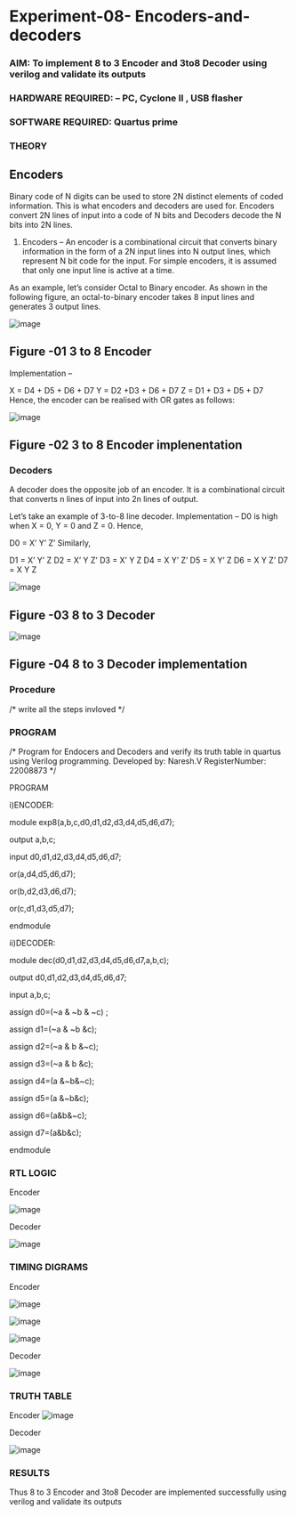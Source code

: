 # Experiment-08- Encoders-and-decoders 
### AIM: To implement 8 to 3 Encoder and  3to8 Decoder using verilog and validate its outputs
### HARDWARE REQUIRED:  – PC, Cyclone II , USB flasher
### SOFTWARE REQUIRED:   Quartus prime
### THEORY 

## Encoders
Binary code of N digits can be used to store 2N distinct elements of coded information. This is what encoders and decoders are used for. Encoders convert 2N lines of input into a code of N bits and Decoders decode the N bits into 2N lines.

1. Encoders –
An encoder is a combinational circuit that converts binary information in the form of a 2N input lines into N output lines, which represent N bit code for the input. For simple encoders, it is assumed that only one input line is active at a time.

As an example, let’s consider Octal to Binary encoder. As shown in the following figure, an octal-to-binary encoder takes 8 input lines and generates 3 output lines.

![image](https://user-images.githubusercontent.com/36288975/171543588-bc0746df-a173-4b35-989e-5fb7d385fe8a.png)
## Figure -01 3 to 8 Encoder 


Implementation –

X = D4 + D5 + D6 + D7
Y = D2 +D3 + D6 + D7
Z = D1 + D3 + D5 + D7 
Hence, the encoder can be realised with OR gates as follows:


![image](https://user-images.githubusercontent.com/36288975/171543740-68403b82-aa93-4c98-9343-f32b14885a2e.png)
## Figure -02 3 to 8 Encoder implenentation 

 ### Decoders 
A decoder does the opposite job of an encoder. It is a combinational circuit that converts n lines of input into 2n lines of output.

Let’s take an example of 3-to-8 line decoder.
Implementation –
D0 is high when X = 0, Y = 0 and Z = 0. Hence,

D0 = X’ Y’ Z’ 
Similarly,

D1 = X’ Y’ Z
D2 = X’ Y Z’
D3 = X’ Y Z
D4 = X Y’ Z’
D5 = X Y’ Z
D6 = X Y Z’
D7 = X Y Z 


![image](https://user-images.githubusercontent.com/36288975/171543978-ee2d0671-2846-40a1-8705-507fd6287a49.png)
## Figure -03 8 to 3 Decoder 



![image](https://user-images.githubusercontent.com/36288975/171543866-5a6eace6-8683-49d7-9c4f-a7cb30ec3035.png)
## Figure -04 8 to 3 Decoder implementation 

### Procedure
/* write all the steps invloved */



### PROGRAM 
/*
Program for Endocers and Decoders  and verify its truth table in quartus using Verilog programming.
Developed by: Naresh.V
RegisterNumber: 22008873 
*/

PROGRAM

i)ENCODER:

module exp8(a,b,c,d0,d1,d2,d3,d4,d5,d6,d7);

output a,b,c;

input d0,d1,d2,d3,d4,d5,d6,d7;

or(a,d4,d5,d6,d7);

or(b,d2,d3,d6,d7);

or(c,d1,d3,d5,d7);

endmodule

ii)DECODER:

module dec(d0,d1,d2,d3,d4,d5,d6,d7,a,b,c);

output d0,d1,d2,d3,d4,d5,d6,d7;

input a,b,c;

assign d0=(~a & ~b & ~c) ;

assign d1=(~a & ~b &c);

assign d2=(~a & b &~c);

assign d3=(~a & b &c);

assign d4=(a &~b&~c);

assign d5=(a &~b&c);

assign d6=(a&b&~c);

assign d7=(a&b&c);

endmodule




### RTL LOGIC  

Encoder

![image](https://user-images.githubusercontent.com/119393642/214846263-f02ed1eb-9b99-4aa6-9df9-d4c9129e5a9a.png)

Decoder

![image](https://user-images.githubusercontent.com/119393642/214846418-7080cbb9-f5b2-4e81-b3a8-fd7e50837d53.png)



### TIMING DIGRAMS  

Encoder

![image](https://user-images.githubusercontent.com/119393642/214846420-6e6222bd-5779-4488-b842-b4b12a7be7c1.png)

![image](https://user-images.githubusercontent.com/119393642/214846455-b5af1234-c2f7-48ad-bdef-e2e81914ef94.png)

![image](https://user-images.githubusercontent.com/119393642/214846481-6e217d1c-a599-4f10-9410-2da45764d992.png)

Decoder

![image](https://user-images.githubusercontent.com/119393642/214846566-dee4ede6-2fc2-4449-8bb6-468c760c7912.png)

### TRUTH TABLE 

Encoder
![image](https://user-images.githubusercontent.com/119393642/214846647-b4ea3f1c-5b9c-468f-9a8c-33d727511a02.png)

Decoder

![image](https://user-images.githubusercontent.com/119393642/214846681-faf0877a-5466-4315-904f-f11d1e854492.png)

### RESULTS 
Thus 8 to 3 Encoder and 3to8 Decoder are implemented successfully using verilog and validate its outputs
